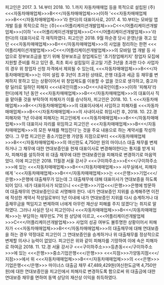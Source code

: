 피고인은 2017. 3. 14.부터 2018. 10. 1.까지 자동차매매업 등을 목적으로 설립된 (주)<<<자동차매매업체>>>B<<</자동차매매업체>>>(이하 '<<<자동차매매업체>>>B<<</자동차매매업체>>>'라 한다)의 대표이사로, 2017. 4. 10.부터는 모바일 앱 개발 등을 목적으로 하는 (주)<<<어플리케이션개발업체>>>C<<</어플리케이션개발업체>>>(이하 '<<<어플리케이션개발업체>>>C<<</어플리케이션개발업체>>>'라 한다)의 대표이사로 각 재직하였다.
피고인은 2018. 9월 하순경 당시 운영난을 겪고 있던 <<<자동차매매업체>>>B<<</자동차매매업체>>>의 사업을 정리하는 한편 <<<어플리케이션개발업체>>>C<<</어플리케이션개발업체>>>의 모바일 앱 개발 등 사업으로 정부보조금을 받기 위해 정부보조금 창업제도인 '초기창업패키지' 창업자 모집에 지원할 준비를 하고 있던 중, 최초 회사 설립일이 공고일 기준 3년을 초과한 다수 사업자의 경우 위 창업자 신청 자격에서 제외될 수 있는데, <<<자동차매매업체>>>B<<</자동차매매업체>>>는 이미 설립 후 3년이 초과된 상태로, 은행 대출과 세금 등 채무를 변제하지 못하고 있는 상황이어서 위 창업제도를 이용할 수 없을 것으로 생각하고, 중고차량 딜러로 일하던 피해자 <<<내국인이름>>>D<<</내국인이름>>>(이하 '피해자'라 한다)에게 1년 동안 <<<자동차매매업체>>>B<<</자동차매매업체>>>의 대표이사 직을 맡아줄 것을 부탁하여 피해자가 이를 승낙하자, 피고인은 2018. 10. 1. <<<자동차매매업체>>>B<<</자동차매매업체>>>의 대표이사에서 사임하고 피해자를 <<<자동차매매업체>>>B<<</자동차매매업체>>>의 사내이사로 취임시킨 후, 2018. 10. 22.경 피해자와 '1년 이내에 피해자는 피고인에게 <<<자동차매매업체>>>B<<</자동차매매업체>>>의 대표이사 자리를 위임하고 피고인은 <<<자동차매매업체>>>B<<</자동차매매업체>>>의 모든 부채를 책임진다'는 것을 주요 내용으로 하는 계약서를 작성하였다.
그 무렵 피고인은 중소기업은행 가양동 지점으로부터 <<<자동차매매업체>>>B<<</자동차매매업체>>>의 여신한도 4,750만 원의 마이너스 대출 채무를 변제하거나 그 채무에 대한 연대보증인을 현재 대표이사로 변경해야한다는 통지를 받게 되자, 피해자를 설득하여 위 대출 채무에 대한 연대보증인을 피해자로 변경하기로 마음먹었다.
이에 피고인은 2018. 11월경 서울 강서구 <<<구이하주소>>>E<<</구이하주소>>>에 있는 <<<자동차매매업체>>>B<<</자동차매매업체>>> 사무실에서, 피해자에게 '<<<자동차매매업체>>>B<<</자동차매매업체>>>는 <<<은행>>>기업<<</은행>>>은행에 대출채무가 있는데 그 대출채무에 대해 대표이사가 연대보증을 하도록 되어 있다. 네가 대표이사가 되었으니 <<<은행>>>기업<<</은행>>>은행에 방문하여 대출채무의 연대보증인으로 서명해야 한다. 네가 연대보증인 지위를 승계해주면 이전에 작성한 계약서 작성일로부터 1년 이내에 내가 연대보증인 지위를 다시 승계하거나 대출채무금을 책임지고 변제하여 너에게 아무런 재산상 피해를 주지 않겠다'는 취지로 말하였다.
그러나 사실은 당시 피고인이나 <<<자동차매매업체>>>B<<</자동차매매업체>>>는 부담하는 채무만도 7억 원 상당에 이르고, <<<어플리케이션개발업체>>>C<<</어플리케이션개발업체>>> 사업의 성공 여부도 불투명한 상황이어서 피해자가 <<<자동차매매업체>>>B<<</자동차매매업체>>>의 대출채무에 대해 연대보증을 하는 경우 약정대로 피고인이 그 연대보증인을 승계하거나 위 대출채무를 정상적으로 변제할 의사나 능력이 없었다.
피고인은 위와 같이 피해자를 기망하여 이에 속은 피해자로 하여금 2018. 11. 12.경 서울 강서구 <<<구이하주소>>>등촌동<<</구이하주소>>>에 있는 <<<은행>>>중소기업은행<<</은행>>> <<<지점>>>가양동지점<<</지점>>>에서 위 <<<자동차매매업체>>>B<<</자동차매매업체>>>의 <<<은행>>>기업은행<<</은행>>> 마이너스 대출금 채무 47,489,429원(여신한도금액 4,750만 원)에 대한 연대보증인을 피고인에서 피해자로 변경하도록 함으로써 위 대출금에 대한 연대보증 채무를 면하여 동액 상당의 재산상 이익을 취득하였다.